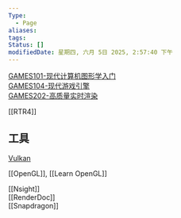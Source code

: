 ```yaml
---
Type:
  - Page
aliases: 
tags:
Status: []
modifiedDate: 星期四, 六月 5日 2025, 2:57:40 下午
---
```

[GAMES101-现代计算机图形学入门](GAMES101-现代计算机图形学入门.md)  
[GAMES104-现代游戏引擎](GAMES104-现代游戏引擎.md)  
[GAMES202-高质量实时渲染](GAMES202-高质量实时渲染.md)

[[RTR4]]

## 工具

[Vulkan](Vulkan.md)  

[[OpenGL]], [[Learn OpenGL]]

[[Nsight]]  
[[RenderDoc]]  
[[Snapdragon]]
